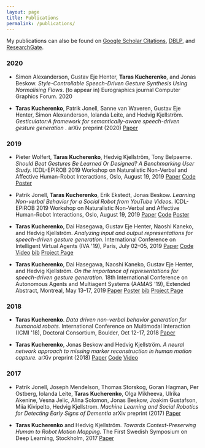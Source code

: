 ```yaml
---
layout: page
title: Publications
permalink: /publications/
---
```


My publications can also be found on [Google Scholar Citations](https://scholar.google.com/citations?user=aI_16pYAAAAJ&hl=en), [DBLP](https://dblp.uni-trier.de/pers/hd/k/Kucherenko:Taras), and [ResearchGate](https://www.researchgate.net/profile/Taras_Kucherenko). 

### 2020
* Simon Alexanderson, Gustav  Eje  Henter, **Taras Kucherenko**,  and Jonas Beskow. *Style-Controllable Speech-Driven Gesture Synthesis Using Normalising Flows*. (to appear in) Eurographics journal Computer Graphics Forum. 2020

* **Taras Kucherenko**, Patrik Jonell, Sanne van Waveren, Gustav Eje Henter, Simon Alexanderson, Iolanda Leite, and Hedvig Kjellström. *Gesticulator:A framework for semantically-aware speech-driven gesture generation* . arXiv preprint (2020) [Paper]()

### 2019
* Pieter Wolfert, **Taras Kucherenko**, Hedvig Kjellström, Tony Belpaeme. *Should Beat Gestures Be Learned Or Designed? A Benchmarking User Study.* ICDL-EPIROB 2019 Workshop on Naturalistic Non-Verbal and Affective Human-Robot Interactions, Oslo, August 19, 2019 [Paper](https://pieterwolfert.com/files/epirob_camera_final.pdf) [Code](https://github.com/Svito-zar/Speech_driven_gesture_generation) [Poster](../posters/should_gesture_be_learned_poster.pdf)

* Patrik Jonell, **Taras Kucherenko**, Erik Ekstedt, Jonas Beskow. *Learning Non-verbal Behavior for a Social Robot from YouTube Videos.* ICDL-EPIROB 2019 Workshop on Naturalistic Non-Verbal and Affective Human-Robot Interactions, Oslo, August 19, 2019 [Paper](../papers/learning_non-verbal_behavio(ICDL-EPIROB2019).pdf) [Code](https://github.com/jonepatr/glow-non-verbal-robot-behavior) [Poster](../posters/Jonel_2019_final_ICDL_poster.pdf)

* **Taras  Kucherenko**,  Dai  Hasegawa, Gustav  Eje  Henter, Naoshi  Kaneko, and Hedvig Kjellström.
*Analyzing input and output representations for speech-driven gesture generation.*
International Conference on Intelligent Virtual Agents (IVA '19), Paris, July 02–05, 2019
[Paper](https://www.researchgate.net/publication/331645229_Analyzing_Input_and_Output_Representations_for_Speech-Driven_Gesture_Generation) [Code](https://github.com/GestureGeneration/Speech_driven_gesture_generation_with_autoencoder) [Video](https://youtu.be/Iv7UBe92zrw) [bib](https://people.kth.se/~ghe/pubs/bib/kucherenko2019analyzing.bib) [Project Page](../_posts/2020-01-14-Audio2Gestures.md)

* **Taras  Kucherenko**,  Dai  Hasegawa,  Naoshi  Kaneko,  Gustav  Eje  Henter, and Hedvig Kjellström. 
*On the importance of representations for speech-driven gesture generation.*
18th International Conference on Autonomous Agents and Multiagent Systems (AAMAS '19), Extended Abstract,
Montreal, May 13–17, 2019 [Paper](http://www.ifaamas.org/Proceedings/aamas2019/pdfs/p2072.pdf) [Poster](https://www.researchgate.net/publication/333148799_On_the_Importance_of_Representations_for_Speech-Driven_Gesture_Generation) [bib](https://people.kth.se/~ghe/pubs/bib/kucherenko2019importance.bib) [Project Page](../_posts/2020-01-14-Audio2Gestures.md)



### 2018

* **Taras  Kucherenko**. 
*Data driven non-verbal behavior generation for humanoid robots.*
International Conference on Multimodal Interaction (ICMI '18), Doctoral Consortium,
Boulder, Oct 12-17, 2018 [Paper](https://dl.acm.org/citation.cfm?doid=3242969.3264970)

* **Taras  Kucherenko**, Jonas Beskow and Hedvig Kjellström. 
*A neural network approach to missing marker reconstruction in human motion capture.*
arXiv preprint (2018) [Paper](https://www.researchgate.net/publication/323626902_A_Neural_Network_Approach_to_Missing_Marker_Reconstruction_in_Human_Motion_Capture) [Code](https://github.com/Svito-zar/NN-for-Missing-Marker-Reconstruction) [Video](https://youtu.be/mi75gzEhbHI) 


### 2017

* Patrik Jonell, Joseph Mendelson, Thomas Storskog, Goran Hagman, Per Ostberg, Iolanda Leite, **Taras Kucherenko**, Olga Mikheeva, Ulrika Akenine, Vesna Jelic, Alina Solomon, Jonas Beskow, Joakim Gustafson, Miia Kivipelto, Hedvig Kjellstrom. *Machine Learning and Social Robotics for Detecting Early Signs of Dementia*
arXiv preprint (2017) [Paper](https://arxiv.org/abs/1709.01613)

* **Taras  Kucherenko** and Hedvig Kjellström. *Towards Context-Preserving Human to Robot Motion Mapping.* The First Swedish Symposium on Deep Learning, Stockholm, 2017 [Paper](https://www.csc.kth.se/~hedvig/publications/ssdl_17.pdf)


